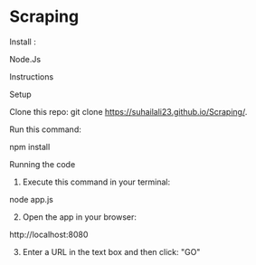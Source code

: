 # Scraping
Install :

Node.Js

Instructions

Setup

Clone this repo:
git clone https://suhailali23.github.io/Scraping/.

Run this command:

npm install

Running the code

1) Execute this command in your terminal:

node app.js

2) Open the app in your browser:

http://localhost:8080

3) Enter a URL in the text box and then click: "GO"

